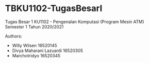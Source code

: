 # TBKU1102-TugasBesarI

Tugas Besar 1 KU1102 - Pengenalan Komputasi (Program Mesin ATM) Semester 1 Tahun 2020/2021

Authors:
- Willy Wilsen 16520145
- Divya Maharani Lazuardi 16520305
- Marchotridyo 16520345

